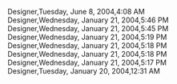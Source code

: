 ﻿Designer,Tuesday, June 8, 2004,4:08 AM  Designer,Wednesday, January 21, 2004,5:46 PM  Designer,Wednesday, January 21, 2004,5:45 PM  Designer,Wednesday, January 21, 2004,5:19 PM  Designer,Wednesday, January 21, 2004,5:18 PM  Designer,Wednesday, January 21, 2004,5:18 PM  Designer,Wednesday, January 21, 2004,5:17 PM  Designer,Tuesday, January 20, 2004,12:31 AM
